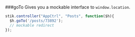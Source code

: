 ###goTo
Gives you a mockable interface to `window.location`.

```javascript
stik.controller("AppCtrl", "Posts", function($h){
  $h.goTo('/posts/73892');
  // mockable redirect
});
```
